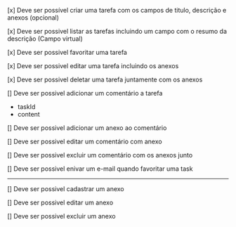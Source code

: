 [x] Deve ser possível criar uma tarefa com os campos de titulo, descrição e anexos (opcional)

[x] Deve ser possivel listar as tarefas incluindo um campo com o resumo da descrição (Campo virtual)

[x] Deve ser possivel favoritar uma tarefa

[x] Deve ser possivel editar uma tarefa incluindo os anexos

[x] Deve ser possivel deletar uma tarefa juntamente com os anexos

[] Deve ser possivel adicionar um comentário a tarefa
- taskId
- content

[] Deve ser possivel adicionar um anexo ao comentário

[] Deve ser possivel editar um comentário com anexo

[] Deve ser possivel excluir um comentário com os anexos junto

[] Deve ser possivel enivar um e-mail quando favoritar uma task

__________________________________________________________________________

[] Deve ser possivel cadastrar um anexo

[] Deve ser possivel editar um anexo

[] Deve ser possivel excluir um anexo